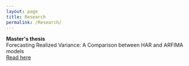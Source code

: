 ```yaml
---
layout: page
title: Research
permalink: /Research/
---
```


**Master's thesis**  
Forecasting Realized Variance: A Comparison between HAR and ARFIMA models  
[Read here](http://www.cek.ef.uni-lj.si/magister/marjanovic4166-B.pdf)
